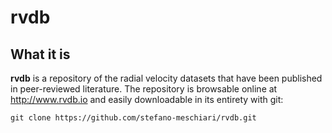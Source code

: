# rvdb

## What it is
**rvdb** is a repository of the radial velocity datasets that have been published in peer-reviewed literature. The repository is browsable online at http://www.rvdb.io and easily downloadable in its entirety with git:

```
git clone https://github.com/stefano-meschiari/rvdb.git
```

